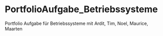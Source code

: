 # PortfolioAufgabe_Betriebssysteme
 Portfolio Aufgabe für Betriebssysteme mit Ardit, Tim, Noel, Maurice, Maarten
